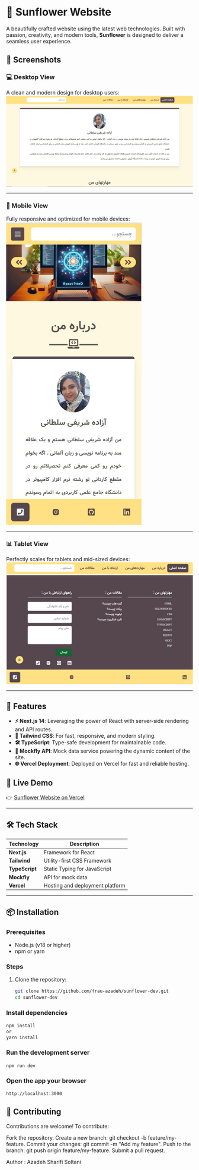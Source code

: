 # 🌻 Sunflower Website

A beautifully crafted website using the latest web technologies. Built with passion, creativity, and modern tools, **Sunflower** is designed to deliver a seamless user experience.

## 📸 Screenshots

### 💻 Desktop View
A clean and modern design for desktop users:
![Desktop View](https://github.com/frau-azadeh/sunflowerdev/blob/main/aboutme.png)

---

### 📱 Mobile View
Fully responsive and optimized for mobile devices:
![Mobile View](https://github.com/frau-azadeh/sunflowerdev/blob/main/mobile.png)

---

### 📊 Tablet View
Perfectly scales for tablets and mid-sized devices:
![Tablet View](https://github.com/frau-azadeh/sunflowerdev/blob/main/tablet.png)

---
## 🚀 Features

- **⚡ Next.js 14**: Leveraging the power of React with server-side rendering and API routes.
- **🎨 Tailwind CSS**: For fast, responsive, and modern styling.
- **🛠️ TypeScript**: Type-safe development for maintainable code.
- **📡 Mockfly API**: Mock data service powering the dynamic content of the site.
- **🌐 Vercel Deployment**: Deployed on Vercel for fast and reliable hosting.

## 🔗 Live Demo

👉 [Sunflower Website on Vercel](https://sunflowerdev.vercel.app)

---

## 🛠️ Tech Stack

| Technology    | Description                          |
|---------------|--------------------------------------|
| **Next.js**   | Framework for React                 |
| **Tailwind**  | Utility-first CSS Framework         |
| **TypeScript**| Static Typing for JavaScript        |
| **Mockfly**   | API for mock data                   |
| **Vercel**    | Hosting and deployment platform     |

---

## 📦 Installation

### Prerequisites
- Node.js (v18 or higher)
- npm or yarn

### Steps
1. Clone the repository:
   ```bash
   git clone https://github.com/frau-azadeh/sunflower-dev.git
   cd sunflower-dev


### Install dependencies
    npm install
    or
    yarn install

### Run the development server
    npm run dev

### Open the app your browser
    http://localhost:3000

 ## 🤝 Contributing
Contributions are welcome! To contribute:

Fork the repository.
Create a new branch: git checkout -b feature/my-feature.
Commit your changes: git commit -m "Add my feature".
Push to the branch: git push origin feature/my-feature.
Submit a pull request.

Author : Azadeh Sharifi Soltani

